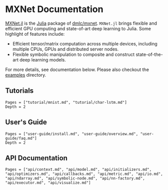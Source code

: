 # MXNet Documentation

[MXNet.jl](https://github.com/dmlc/MXNet.jl>) is the
[Julia](http://julialang.org/) package of
[dmlc/mxnet](https://github.com/dmlc/mxnet). `MXNet.jl` brings flexible and efficient GPU
computing and state-of-art deep learning to Julia. Some highlight of features
include:

* Efficient tensor/matrix computation across multiple devices, including multiple CPUs, GPUs and distributed server nodes.
* Flexible symbolic manipulation to composite and construct state-of-the-art deep learning models.

For more details, see documentation below. Please also checkout the
[examples](https://github.com/dmlc/MXNet.jl/tree/master/examples) directory.

## Tutorials

```@contents
Pages = ["tutorial/mnist.md", "tutorial/char-lstm.md"]
Depth = 2
```

## User's Guide

```@contents
Pages = ["user-guide/install.md", "user-guide/overview.md", "user-guide/faq.md"]
Depth = 2
```

## API Documentation

```@contents
Pages = ["api/context.md", "api/model.md", "api/initializers.md", "api/optimizers.md", "api/callbacks.md", "api/metric.md", "api/io.md", "api/ndarray.md", "api/symbolic-node.md", "api/nn-factory.md", "api/executor.md", "api/visualize.md"]
```
